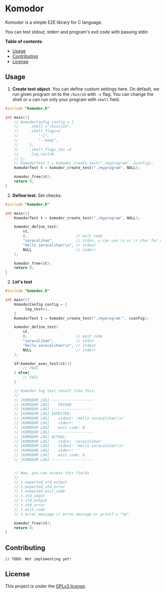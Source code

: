 # Komodor
Komodor is a simple E2E library for C language.

You can test stdout, stderr and program's exit code
with passing stdin

**Table of contents**:
+ [Usage](#usage)
+ [Contributing](#contributing)
+ [License](#license)

## Usage
1. **Create test object**. You can define custom settings here.
On default, we run given program on to the `/bin/sh` with `-c` flag.
You can change the shell or u can run only your program with `shell`
field.

```c
#include "komodor.h"

int main(){
    // KomodorConfig config = {
    //     .shell ="/bin/zsh",
    //     .shell_flags={
    //         "-c",
    //         "--beep",
    //     },
    //     .shell_flags_len =2
    //     .log_test=0
    // };
    // KomodorTest t = komodor_create_test("./myprogram", &config);
    KomodorTest t = komodor_create_test("./myprogram", NULL);

    komodor_free(&t);
    return 0;
}
```

2. **Define test**. Set checks.

```c
#include "komodor.h"

int main(){
    KomodorTest t = komodor_create_test("./myprogram", NULL);

    komodor_define_test(
        &t,
        0,                      // exit code
        "saracalihan",          // stdin, u can use \n or \r char for multiple input
        "Hello saracalihan!\n", // stdout
        NULL                    // stderr
    );

    komodor_free(&t);
    return 0;
}
```

2. **Let's test**

```c
#include "komodor.h"

int main(){
    KomodorConfig config = {
        .log_test=1,
    }
    KomodorTest t = komodor_create_test("./myprogram'", &config);

    komodor_define_test(
        &t,
        0,                      // exit code
        "saracalihan",          // stdin
        "Hello saracalihan!\n", // stdout
        NULL                    // stderr
    );

    if(komodor_exec_test(&t)){
        // PASS
    } else{
        // FAIL
    }

    // Komodor log test result like this:
    //
    // [KOMODOR LOG] -------------------
    // [KOMODOR LOG] 	PASSED
    // [KOMODOR LOG] -------------------
    // [KOMODOR LOG] EXPECTED:
    // [KOMODOR LOG] 	stdout: 'Hello saracalihan!\n'
    // [KOMODOR LOG] 	stderr: ''
    // [KOMODOR LOG] 	exit code: 0
    // [KOMODOR LOG] -------------------
    // [KOMODOR LOG] ACTUAL:
    // [KOMODOR LOG] 	stdin: 'saracalihan'
    // [KOMODOR LOG] 	stdout: 'Hello saracalihan!\n'
    // [KOMODOR LOG] 	stderr: ''
    // [KOMODOR LOG] 	exit code: 0
    // [KOMODOR LOG] -------------------


    // Now, you can access this fields
    //
    // t.expected_std_output
    // t.expected_std_error
    // t.expected_exit_code
    // t.std_input
    // t.std_output
    // t.std_error
    // t.exit_code
    // t.error_message // errno message or printf's "%m"

    komodor_free(&t);
    return 0;
}
```

## Contributing

`// TODO: Not implementing yet!`

## License
This project is under the [GPLv3 license](./LICENSE).
